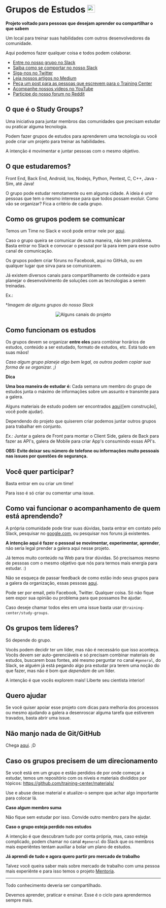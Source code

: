 # Grupos de Estudos   <a href="https://ctgroups.herokuapp.com/" title="Acesse nosso Slack" target="_blank"><img src="/images/Slack.png" alt="Acesse nosso Slack" width="25px"></a>

**Projeto voltado para pessoas que desejam aprender ou compartilhar o que sabem**

Um local para treinar suas habilidades com outros desenvolvedores da comunidade.

Aqui podemos fazer qualquer coisa e todos podem colaborar.

<ul>
  <li><a href="https://ctgroups.herokuapp.com/" target="_blank" title="Entre no nosso grupo no Slack">Entre no nosso grupo no Slack</a></li>
  <li><a href="https://medium.com/trainingcenter/como-se-comportar-no-slack-do-training-center-a3715fb7c00f" target="_blank" title="Saiba como se comportar no nosso Slack">Saiba como se comportar no nosso Slack</a></li>
  <li><a href="https://twitter.com/trainingcentr" target="_blank" title="Siga-nos no Twitter">Siga-nos no Twitter</a></li>
  <li><a href="https://medium.com/trainingcenter" target="_blank" title="Leia nossos artigos no Medium">Leia nossos artigos no Medium</a></li>
  <li><a href="bitly.com/quero-post-no-training-center" target="_blank" title="Peça um post para as pessoas que escrevem para o Training Center">Peça um post para as pessoas que escrevem para o Training Center</a></li>
  <li><a href="https://www.youtube.com/c/TrainingCenterChannel" target="_blank" title="Acompanhe nossos vídeos no YouTube">Acompanhe nossos vídeos no YouTube</a></li>
  <li><a href="https://www.reddit.com/r/trainingcentr/" target="_blank" title="Participe do nosso forum no Reddit">Participe do nosso forum no Reddit</a></li>
</ul>

## O que é o Study Groups?

Uma iniciativa para juntar membros das comunidades que precisam estudar ou praticar alguma tecnologia.

Podem fazer grupos de estudos para aprenderem uma tecnologia ou você pode criar um projeto para treinar as habilidades.

A intenção é movimentar e juntar pessoas com o mesmo objetivo.

## O que estudaremos?

Front End, Back End, Android, Ios, Nodejs, Python, Pentest, C, C++, Java - Sim, até Java! 

O grupo pode estudar remotamente ou em alguma cidade. A ideia é unir pessoas que tem o mesmo interesse para que todos possam evoluir. Como vão se organizar? Fica a critério de cada grupo.

## Como os grupos podem se comunicar

Temos um Time no Slack e você pode entrar nele por [aqui](https://ctgroups.herokuapp.com/).

Caso o grupo queira se comunicar de outra maneira, não tem problema. Basta entrar no Slack e convocar o pessoal por lá para irem para esse outro canal de comunicação.

Os grupos podem criar fóruns no Facebook, aqui no GitHub, ou em qualquer lugar que sirva para se comunicarem.

Já existem diversos canais para compartilhamento de conteúdo e para planejar o desenvolvimento de soluções com as tecnologias a serem treinadas.

Ex.:

**Imagem de alguns grupos do nosso Slack*

<p align="center">
  <img src="https://s31.postimg.org/6253szyp7/Screen_Shot_2016_07_04_at_10_37_25.png" title="Alguns canais do projeto" alt="Alguns canais do projeto">
</p>

## Como funcionam os estudos

Os grupos devem se organizar **entre eles** para combinar horários de estudos, conteúdo a ser estudado, formato de estudos, etc. Está tudo em suas mãos!

*Caso algum grupo planeje algo bem legal, os outros podem copiar sua forma de se organizar. ;)*

**Dica** 

**Uma boa maneira de estudar é:** Cada semana um membro do grupo de estudos junta o máximo de informações sobre um assunto e transmite para a galera.

Alguns materiais de estudo podem ser encontrados [aqui](./material-de-apoio.md)([em construção], você pode ajudar).

Dependendo do projeto que quiserem criar podemos juntar outros grupos para trabalhar em conjunto. 

*Ex.:* Juntar a galera de Front para montar o Client Side, galera de Back para fazer as API's, galera de Mobile para criar App's consumindo essas API's.

**OBS: Evite deixar seu número de telefone ou informações muito pessoais nas issues por questões de segurança.**

## Você quer participar?

Basta entrar em ou criar um time!

Para isso é só criar ou comentar uma issue.

## Como vai funcionar o acompanhamento de quem está aprendendo?

A própria comunidade pode tirar suas dúvidas, basta entrar em contato pelo Slack, pesquisar no [google.com](http://google.com), ou pesquisar nos foruns já existentes.

**A intenção aqui é fazer o pessoal se movimentar, experimentar, aprender**, não seria legal prender a galera aqui nesse projeto.

Já temos muito conteúdo na Web para tirar dúvidas. Só precisamos mesmo de pessoas com o mesmo objetivo que nós para termos mais energia para estudar. :)

Não se esqueça de passar feedback de como estão indo seus grupos para a galera da organização, essas pessoas [aqui](https://github.com/orgs/training-center/teams/study-groups).

Pode ser por email, pelo Facebook, Twitter. Qualquer coisa. Só não fique sem expor sua opinião ou problema para que possamos lhe ajudar.

Caso deseje chamar todos eles em uma issue basta usar `@training-center/study-groups`.

## Os grupos tem líderes?

Só depende do grupo.

Vocês podem decidir ter um líder, mas não é necessário que isso aconteça. Vocês devem ser auto-gerenciáveis e só precisam combinar materiais de estudos, buscarem boas fontes, até mesmo perguntar no canal `#general`, do Slack, se alguém já está pegando algo pra estudar pra terem uma noção do que fazer, mas não é bom que *dependam* de um líder.

A intenção é que vocês explorem mais! Liberte seu cientista interior!

## Quero ajudar

Se você quiser apoiar esse projeto com dicas para melhoria dos processos ou mesmo ajudando a galera a desenroscar alguma tarefa que estiverem travados, basta abrir uma issue.

## Não manjo nada de Git/GitHub

Chega [aqui](./material-de-apoio.md#gitgithub). ;D

## Caso os grupos precisem de um direcionamento

Se você está em um grupo e estão perdidos de por onde começar a estudar, temos um repositório com os níveis e materiais divididos por tópicos: https://github.com/training-center/materials/

Use e abuse desse material e atualize-o sempre que achar algo importante para colocar lá.

**Caso algum membro suma**

Não fique sem estudar por isso. Convide outro membro para lhe ajudar.

**Caso o grupo esteja perdido nos estudos**

A intenção é que descubram tudo por conta própria, mas, caso esteja complicado, podem chamar no canal `#general` do Slack que os membros mais experiêntes tentam auxiliar a bolar um plano de estudos.

**Já aprendi de tudo e agora quero partir pro mercado de trabalho**

Talvez você queira saber mais sobre mercado de trabalho com uma pessoa mais experiênte e para isso temos o projeto [Mentoria](https://github.com/training-center/mentoria).

---

Todo conhecimento deveria ser compartilhado.

Devemos aprender, praticar e ensinar. Esse é o ciclo para aprendermos sempre mais.

